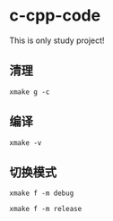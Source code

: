 # c-cpp-code

This is only study project!

## 清理
``` shell
xmake g -c
```

## 编译
```
xmake -v
```

## 切换模式
```
xmake f -m debug

xmake f -m release
```